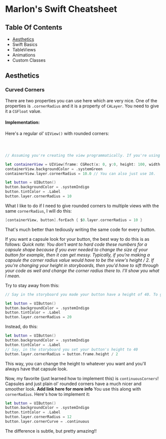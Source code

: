 # Marlon's Swift Cheatsheet

## Table Of Contents
- [Aesthetics](#aesthetics)
- Swift Basics
- TableViews
- Animations
- Custom Classes


## Aesthetics
### Curved Corners
There are two properties you can use here which are very nice.
One of the properties is `.cornerRadius` and it is a property of `CALayer`. You need to give it a `CGFloat` value.

#### Implementation:

Here's a regular ol' `UIView()` with rounded corners:

<pre><code>

</code></pre>

```swift
// Assuming you're creating the view programmatically. If you're using an IBOutlet, just use the nameof your view or outlet property.

let containerView = UIView(frame: CGRect(x: 0, y:0, height: 100, width: 100))
containerView.backgroundColor = .systemGreen
containerView.layer.cornerRadius = 10.0 // You can also just use 10.
```


```swift
let button = UIButton()
button.backgroundColor = .systemIndigo
button.tintColor = .Label
button.layer.cornerRadius = 10
```

What I like to do if I need to give rounded corners to multiple views with the same `cornerRadius`, I will do this:
```swift
[containerView, button].forEach { $0.layer.cornerRadius = 10 }
```
That's much better than tediously writing the same code for every button.

If you want a capsule look for your button, the best way to do this is as follows:
_Quick note: You don't want to hard code these numbers for a capsule shape because if you ever needed to change the size of your button for example, then it can get messy. Typically, if you're making a capsule the corner radius value would have to be the view's height / 2. If you're changing your height in storyboards, then you'd have to sift through your code as well and change the corner radius there to. I'll show you what I mean._

Try to stay away from this:
```swift
// Say in the storyboard you made your button have a height of 40. To get the capsule look, you can set 20 (CGFloat) to the cornerRadius of the view.

let button = UIButton()
button.backgroundColor = .systemIndigo
button.tintColor = .Label
button.layer.cornerRadius = 20
```

Instead, do this:
```swift
let button = UIButton()
button.backgroundColor = .systemIndigo
button.tintColor = .Label
// Say, in the storyboard you set your button's height to 40
button.layer.cornerRadius = button.frame.height / 2
```
This way, you can change the height to whatever you want and you'll always have that capsule look.


Now, my favorite (just learned how to implement this) is `continuousCorners`!
Capsules and just plain ol' rounded corners have a much nicer and smoother look.
**Add link here for more info**
You use this along with `cornerRadius`. Here's how to implement it:
```swift
let button = UIButton()
button.backgroundColor = .systemIndigo
button.tintColor = .Label
button.layer.cornerRadius = 12
button.layer.cornerCurve = .continuous
```
The difference is subtle, but pretty amazing!!























